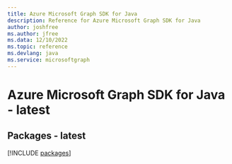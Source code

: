 ```yaml
---
title: Azure Microsoft Graph SDK for Java
description: Reference for Azure Microsoft Graph SDK for Java
author: joshfree
ms.author: jfree
ms.data: 12/10/2022
ms.topic: reference
ms.devlang: java
ms.service: microsoftgraph
---
```

# Azure Microsoft Graph SDK for Java - latest
## Packages - latest
[!INCLUDE [packages](microsoft-graph-index.md)]